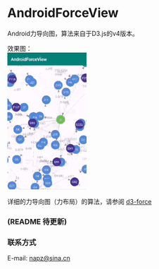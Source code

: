 # AndroidForceView
Android力导向图，算法来自于D3.js的v4版本。

效果图：  
![效果图](https://github.com/Amot-zpan/AndroidForceView/blob/master/art/androidforceview.gif)

详细的力导向图（力布局）的算法，请参阅 [d3-force](https://github.com/d3/d3-force/blob/master/README.md)

### (README 待更新)

### 联系方式
E-mail: [napz@sina.cn](mailto:napz@sina.cn)





